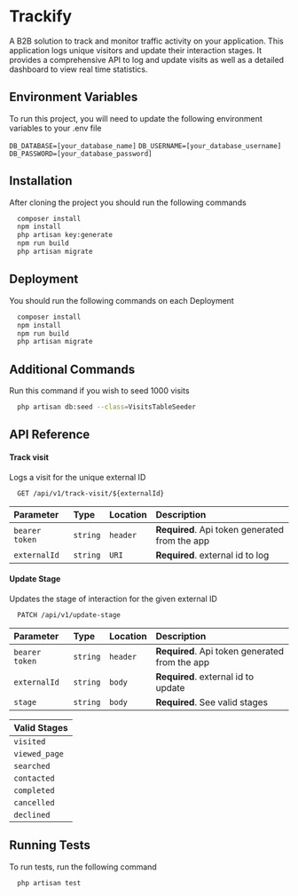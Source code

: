 
# Trackify

A B2B solution to track and monitor traffic activity on your application. This application logs unique visitors and update their interaction stages. It provides a comprehensive API to log and update visits as well as a detailed dashboard to view real time statistics.



## Environment Variables

To run this project, you will need to update the following environment variables to your .env file

`DB_DATABASE=[your_database_name]`
`DB_USERNAME=[your_database_username]`
`DB_PASSWORD=[your_database_password]`


## Installation

After cloning the project you should run the following commands

```bash
  composer install
  npm install
  php artisan key:generate
  npm run build
  php artisan migrate
```
    
## Deployment

You should run the following commands on each Deployment

```bash
  composer install
  npm install
  npm run build
  php artisan migrate
```

## Additional Commands

Run this command if you wish to seed 1000 visits
```bash
  php artisan db:seed --class=VisitsTableSeeder
```

## API Reference

#### Track visit
Logs a visit for the unique external ID

```http
  GET /api/v1/track-visit/${externalId}
```

| Parameter     | Type        | Location        | Description           |
| :--------     | :-----------  | :------  | :------------------------- |
| `bearer token` | `string` | `header` | **Required**. Api token generated from the app |
| `externalId` | `string` | `URI` | **Required**. external id to log |

#### Update Stage
Updates the stage of interaction for the given external ID

```http
  PATCH /api/v1/update-stage
```

| Parameter     | Type           | Location        | Description                |
| :--------     | :----------  | :---------------  | :------------------------- |
| `bearer token` | `string` | `header` | **Required**. Api token generated from the app |
| `externalId`      | `string` | `body` | **Required**. external id to update |
| `stage`      | `string` | `body` | **Required**. See valid stages |

| Valid Stages |
| :-------- |
| `visited` |
| `viewed_page` |
| `searched` |
| `contacted` |
| `completed` |
| `cancelled` |
| `declined` |


## Running Tests

To run tests, run the following command

```bash
  php artisan test
```

